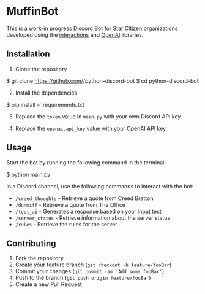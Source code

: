 # MuffinBot

This is a work-in progress Discord Bot for Star Citizen organizations developed using the [interactions](https://pypi.org/project/interactions/) and [OpenAI](https://beta.openai.com/) libraries.

## Installation

1. Clone the repository

$ git clone https://github.com/<username>/python-discord-bot
$ cd python-discord-bot


2. Install the dependencies

$ pip install -r requirements.txt

3. Replace the `token` value in `main.py` with your own Discord API key.

4. Replace the `openai.api_key` value with your OpenAI API key.

## Usage

Start the bot by running the following command in the terminal:

$ python main.py


In a Discord channel, use the following commands to interact with the bot:

- `/creed_thoughts` - Retrieve a quote from Creed Bratton
- `/dunmiff` - Retrieve a quote from The Office
- `/test_ai` - Generates a response based on your input text
- `/server_status` - Retrieve information about the server status
- `/rules` - Retrieve the rules for the server

## Contributing

1. Fork the repository
2. Create your feature branch (`git checkout -b feature/fooBar`)
3. Commit your changes (`git commit -am 'Add some fooBar'`)
4. Push to the branch (`git push origin feature/fooBar`)
5. Create a new Pull Request
